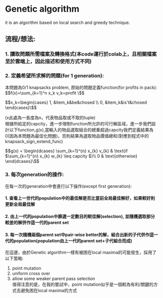 # Genetic algorithm
it is an algorithm based on local search and greedy technique.
## 流程/想法:
### 1. 讀取問題所需檔案及轉換格式(本code運行於colab上，且相關檔案至於雲端上，因此描述和使用方式不同)
### 2. 定義希望所求解的問題(for 1 generation):
本問題為0/1 knapsacks problem, 原始的問題定義function(for profits in pack):
$$f(x)=\sum_{k=1}^n x_k v_k=profit \$$  



$$x_k=\begin{cases}
 1, &item_k&be&chosed \\
 0, &item_k&is't&chosed 
 \end{cases}\$$

 (x此處為一長度為n，代表物品取或不取的tuple)  
根據所給定的capcity，進一步限制function所允許的可行解區域，進一步我們設計以下function,g(x),當輸入的物品選取組合的總重超過capcity我們定義結果為0(因為本問題為最佳化問題)，否則結果為選取物品價值總和(對應到程式中的knapsack_sign_extend_func)   

$$g(x) = \begin{dcases}
    \sum_{k=1}^{n} x_{k} v_{k}  & \text{if $\sum_{k=1}^{n} x_{k} w_{k} \leq capcity $}\\
    0 & \text{otherwise}
\end{dcases}\$$

### 3. 每次generation的操作:
在每一次的generation中會進行以下操作(except first generation):
#### 1. 查看上一世代的population中的最佳解是否比當前全局最佳解好，如果較好則更新全局最佳解
#### 2. 由上一代的population中篩選一定數目的較佳解(selection), 並隨機選取部分較差的解併作這一代的parent set
#### 3. 每一次隨機兩個parent set中pair-wise better的解，組合出新的子代併作這一代的population(population由上一代的parent set+子代組合而成)

在這邊，由於Genetic algorithm一樣有被困在local maxima的可能發生，採用了以下策略:  
1. point mutation
2. uniform cross over
3. allow some weaker parent pass selection  
值得注意的是，在我的嘗試中，point mutation似乎是一個較為有利/關鍵的方式去避免困在local maxima的方式
